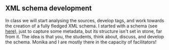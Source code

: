 ## XML schema development ##


In class we will start analysing the sources, develop tags, and work towards the creation of a fully fledged XML schema. I started with a schema (see [here](https://gitlab.rlp.net/teaching-dhlab/dmgk-seminar-digitale-editorik/-/tree/master/XML%20schema)), just to capture some metadata, but its structure isn't set in stone, far from it. The idea is that you, the students, think about, discuss, and develop the schema. Monika and I are mostly there in the capacity of facilitators!
